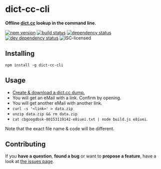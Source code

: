 # dict-cc-cli

**Offline [dict.cc](http://www.dict.cc/) lookup in the command line.**

[![npm version](https://img.shields.io/npm/v/dict-cc-cli.svg)](https://www.npmjs.com/package/dict-cc-cli)
[![build status](https://img.shields.io/travis/derhuerst/dict-cc-cli.svg)](https://travis-ci.org/derhuerst/dict-cc-cli)
[![dependency status](https://img.shields.io/david/derhuerst/dict-cc-cli.svg)](https://david-dm.org/derhuerst/dict-cc-cli)
[![dev dependency status](https://img.shields.io/david/dev/derhuerst/dict-cc-cli.svg)](https://david-dm.org/derhuerst/dict-cc-cli#info=devDependencies)
![ISC-licensed](https://img.shields.io/github/license/derhuerst/dict-cc-cli.svg)


## Installing

```shell
npm install -g dict-cc-cli
```


## Usage

- [Create & download a dict.cc dump.](http://www1.dict.cc/translation_file_request.php?l=)
- You will get an eMail with a link. Confirm by opening.
- You will get another eMail with another link.
- `curl -s '<link>' > data.zip`
- `unzip data.zip && rm data.zip`
- `cat cbgoogdbsk-80153119142-e8iuei.txt | node build.js e8iuei`.

Note that the exact file name & code will be different.


## Contributing

If you **have a question**, **found a bug** or want to **propose a feature**, have a look at [the issues page](https://github.com/derhuerst/dict-cc-cli/issues).
